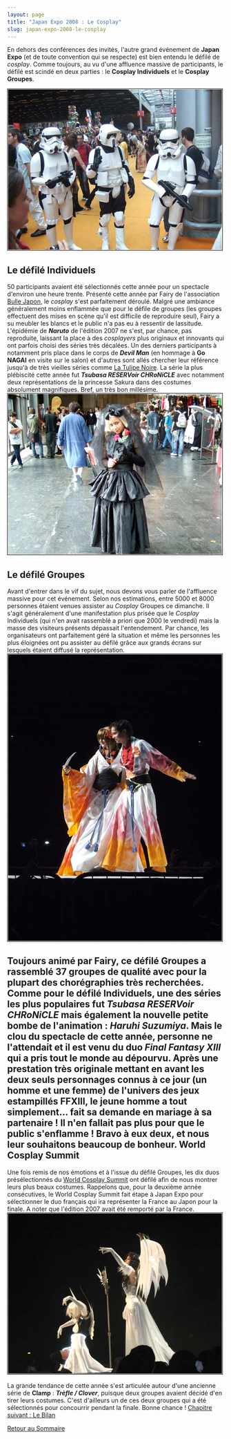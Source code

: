 ```yaml
---
layout: page
title: "Japan Expo 2008 : Le Cosplay"
slug: japan-expo-2008-le-cosplay
---
```


En dehors des conférences des invités, l'autre grand événement de **Japan Expo** (et de toute convention qui se respecte) est bien entendu le défilé de _cosplay_. Comme toujours, au vu d'une affluence massive de participants, le défilé est scindé en deux parties : le **Cosplay Individuels** et le **Cosplay Groupes**.

![Japan Expo 2008 - Cosplay](/database/dossiers/je2008/je2008-cosplay.jpg)

Le défilé Individuels
---------------------

 50 participants avaient été sélectionnés cette année pour un spectacle d'environ une heure trente. Présenté cette année par Fairy de l'association [Bulle Japon](http://www.bullejapon.fr/), le _cosplay_ s'est parfaitement déroulé. Malgré une ambiance généralement moins enflammée que pour le défile de groupes (les groupes effectuent des mises en scène qu'il est difficile de reproduire seul), Fairy a su meubler les blancs et le public n'a pas eu à ressentir de lassitude. L'épidémie de _**Naruto**_ de l'édition 2007 ne s'est, par chance, pas reproduite, laissant la place à des _cosplayers_ plus originaux et innovants qui ont parfois choisi des séries très décalées. Un des derniers participants à notamment pris place dans le corps de _**Devil Man**_ (en hommage à **Go NAGAI** en visite sur le salon) et d'autres sont allés chercher leur référence jusqu'à de très vieilles séries comme [La Tulipe Noire](http://www.cinemasie.com/fr/fiche/oeuvre/tulipenoireserie/). La série la plus plébiscité cette année fut _**Tsubasa RESERVoir CHRoNiCLE**_ avec notamment deux représentations de la princesse Sakura dans des costumes absolument magnifiques. Bref, un très bon millésime. ![Japan Expo 2008 - Cosplay](/database/dossiers/je2008/je2008-cosplay-2.jpg)

Le défilé Groupes
-----------------

 Avant d'entrer dans le vif du sujet, nous devons vous parler de l'affluence massive pour cet événement. Selon nos estimations, entre 5000 et 8000 personnes étaient venues assister au _Cosplay_ Groupes ce dimanche. Il s'agit généralement d'une manifestation plus prisée que le _Cosplay_ Individuels (qui n'en avait rassemblé a priori que 2000 le vendredi) mais la masse des visiteurs présents dépassait l'entendement. Par chance, les organisateurs ont parfaitement géré la situation et même les personnes les plus éloignées ont pu assister au défilé grâce aux grands écrans sur lesquels étaient diffusé la représentation. ![Japan Expo 2008 - Cosplay Tsubasa RESERVoir CHRoNiCLE](/database/dossiers/je2008/je2008-cosplay-tsubasa-reservoir-chronicle.jpg)

 Toujours animé par Fairy, ce défilé Groupes a rassemblé 37 groupes de qualité avec pour la plupart des chorégraphies très recherchées. Comme pour le défilé Individuels, une des séries les plus populaires fut _**Tsubasa RESERVoir CHRoNiCLE**_ mais également la nouvelle petite bombe de l'animation : _**Haruhi Suzumiya**_. Mais le clou du spectacle de cette année, personne ne l'attendait et il est venu du duo _**Final Fantasy XIII**_ qui a pris tout le monde au dépourvu. Après une prestation très originale mettant en avant les deux seuls personnages connus à ce jour (un homme et une femme) de l'univers des jeux estampillés FFXIII, le jeune homme a tout simplement... fait sa demande en mariage à sa partenaire ! Il n'en fallait pas plus pour que le public s'enflamme ! Bravo à eux deux, et nous leur souhaitons beaucoup de bonheur. World Cosplay Summit
--------------------

 Une fois remis de nos émotions et à l'issue du défilé Groupes, les dix duos présélectionnés du [World Cosplay Summit](http://www.tv-aichi.co.jp/wcs/e/) ont défilé afin de nous montrer leurs plus beaux costumes. Rappelons que, pour la deuxième année consécutives, le World Cosplay Summit fait étape à Japan Expo pour sélectionner le duo français qui ira représenter la France au Japon pour la finale. A noter que l'édition 2007 avait été remporté par la France. ![Japan Expo 2008 - Cosplay Clover](/database/dossiers/je2008/je2008-cosplay-clover.jpg)

 La grande tendance de cette année s'est articulée autour d'une ancienne série de **Clamp** : _**Trèfle / Clover**_, puisque deux groupes avaient décidé d'en tirer leurs costumes. C'est d'ailleurs un de ces deux groupes qui a été sélectionnés pour concourrir pendant la finale. Bonne chance ! [Chapitre suivant : Le Bilan ](/index.php/japan-expo-2008-le-bilan)

[Retour au Sommaire](/index.php/dossier-japan-expo-2008)